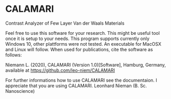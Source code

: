 # CALAMARI
Contrast Analyzer of Few Layer Van der Waals Materials

Feel free to use this software for your research. This might be useful tool once
it is setup to your needs. This program supports currently only Windows 10, other
plattforms were not tested. An executable for MacOSX and Linux will follow.
When used for publications, cite the software as follows:

Niemann L. (2020), CALAMARI (Version 1.0)[Software], Hamburg, Germany,
available at https://github.com/leo-niem/CALAMARI

For further informations how to use CALAMARI see the documentaion.
I appreciate that you are using CALAMARI.
Leonhard Nieman (B. Sc. Nanoscience)

